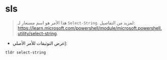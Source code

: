 # sls

> هذا الأمر هو اسم مستعار لـ `Select-String`.
> لمزيد من التفاصيل: <https://learn.microsoft.com/powershell/module/microsoft.powershell.utility/select-string>.

- إعرض التوثيقات للأمر الأصلي:

`tldr select-string`
